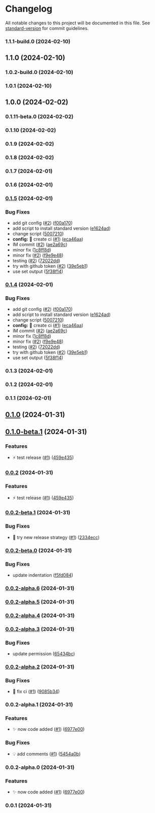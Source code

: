 # Changelog

All notable changes to this project will be documented in this file. See [standard-version](https://github.com/conventional-changelog/standard-version) for commit guidelines.

### 1.1.1-build.0 (2024-02-10)

## 1.1.0 (2024-02-10)

### 1.0.2-build.0 (2024-02-10)

### 1.0.1 (2024-02-10)

## 1.0.0 (2024-02-02)

### 0.1.11-beta.0 (2024-02-02)

### 0.1.10 (2024-02-02)

### 0.1.9 (2024-02-02)

### 0.1.8 (2024-02-02)

### 0.1.7 (2024-02-01)

### 0.1.6 (2024-02-01)

### [0.1.5](https://github.com/anantakumarghosh/semantic-versioning-try/compare/v0.1.0...v0.1.5) (2024-02-01)


### Bug Fixes

* add git config ([#2](https://github.com/anantakumarghosh/semantic-versioning-try/issues/2)) ([f00a170](https://github.com/anantakumarghosh/semantic-versioning-try/commit/f00a17001a2f5c33ea2fe1e50306744cbb56a65f))
* add script to install standard version ([e1624ad](https://github.com/anantakumarghosh/semantic-versioning-try/commit/e1624ad847542ce859464cc790cc7d2e7e48a8d2))
* change script ([5007210](https://github.com/anantakumarghosh/semantic-versioning-try/commit/50072107a42533ba5c15f2e35e53fd7fd6f6f685))
* **config:** :green_heart: create ci ([#1](https://github.com/anantakumarghosh/semantic-versioning-try/issues/1)) ([eca46aa](https://github.com/anantakumarghosh/semantic-versioning-try/commit/eca46aa759a089088bf677c7260993568183bb6b))
* IM commit ([#2](https://github.com/anantakumarghosh/semantic-versioning-try/issues/2)) ([ae2a69c](https://github.com/anantakumarghosh/semantic-versioning-try/commit/ae2a69cec4cd59f9dfb42c9a8526791d037976e3))
* minor fix ([1c8ff8d](https://github.com/anantakumarghosh/semantic-versioning-try/commit/1c8ff8d6ae1ab51d09c7bcb2f60664911ad11939))
* minor fix ([#2](https://github.com/anantakumarghosh/semantic-versioning-try/issues/2)) ([f9e9e48](https://github.com/anantakumarghosh/semantic-versioning-try/commit/f9e9e4806d30faf5b57e23ee973d72171af649e0))
* testing ([#2](https://github.com/anantakumarghosh/semantic-versioning-try/issues/2)) ([72022dd](https://github.com/anantakumarghosh/semantic-versioning-try/commit/72022dd74890caa27c0597a6651e078fcf6c90b3))
* try with github token ([#2](https://github.com/anantakumarghosh/semantic-versioning-try/issues/2)) ([39e5eb1](https://github.com/anantakumarghosh/semantic-versioning-try/commit/39e5eb1eb2715b04014e5e46b58916cdcb4b37cc))
* use set output ([5f38f14](https://github.com/anantakumarghosh/semantic-versioning-try/commit/5f38f14d510f8c56bcd12fa373740b3432bc330d))

### [0.1.4](https://github.com/anantakumarghosh/semantic-versioning-try/compare/v0.1.0...v0.1.4) (2024-02-01)


### Bug Fixes

* add git config ([#2](https://github.com/anantakumarghosh/semantic-versioning-try/issues/2)) ([f00a170](https://github.com/anantakumarghosh/semantic-versioning-try/commit/f00a17001a2f5c33ea2fe1e50306744cbb56a65f))
* add script to install standard version ([e1624ad](https://github.com/anantakumarghosh/semantic-versioning-try/commit/e1624ad847542ce859464cc790cc7d2e7e48a8d2))
* change script ([5007210](https://github.com/anantakumarghosh/semantic-versioning-try/commit/50072107a42533ba5c15f2e35e53fd7fd6f6f685))
* **config:** :green_heart: create ci ([#1](https://github.com/anantakumarghosh/semantic-versioning-try/issues/1)) ([eca46aa](https://github.com/anantakumarghosh/semantic-versioning-try/commit/eca46aa759a089088bf677c7260993568183bb6b))
* IM commit ([#2](https://github.com/anantakumarghosh/semantic-versioning-try/issues/2)) ([ae2a69c](https://github.com/anantakumarghosh/semantic-versioning-try/commit/ae2a69cec4cd59f9dfb42c9a8526791d037976e3))
* minor fix ([1c8ff8d](https://github.com/anantakumarghosh/semantic-versioning-try/commit/1c8ff8d6ae1ab51d09c7bcb2f60664911ad11939))
* minor fix ([#2](https://github.com/anantakumarghosh/semantic-versioning-try/issues/2)) ([f9e9e48](https://github.com/anantakumarghosh/semantic-versioning-try/commit/f9e9e4806d30faf5b57e23ee973d72171af649e0))
* testing ([#2](https://github.com/anantakumarghosh/semantic-versioning-try/issues/2)) ([72022dd](https://github.com/anantakumarghosh/semantic-versioning-try/commit/72022dd74890caa27c0597a6651e078fcf6c90b3))
* try with github token ([#2](https://github.com/anantakumarghosh/semantic-versioning-try/issues/2)) ([39e5eb1](https://github.com/anantakumarghosh/semantic-versioning-try/commit/39e5eb1eb2715b04014e5e46b58916cdcb4b37cc))
* use set output ([5f38f14](https://github.com/anantakumarghosh/semantic-versioning-try/commit/5f38f14d510f8c56bcd12fa373740b3432bc330d))

### 0.1.3 (2024-02-01)

### 0.1.2 (2024-02-01)

### 0.1.1 (2024-02-01)

## [0.1.0](https://github.com/anantakumarghosh/semantic-versioning-try/compare/v0.0.2...v0.1.0) (2024-01-31)

## [0.1.0-beta.1](https://github.com/anantakumarghosh/semantic-versioning-try/compare/v0.0.2-beta.1...v0.1.0-beta.1) (2024-01-31)


### Features

* :zap: test release ([#1](https://github.com/anantakumarghosh/semantic-versioning-try/issues/1)) ([459e435](https://github.com/anantakumarghosh/semantic-versioning-try/commit/459e435c46fd8c094213d148307a76f2d31721a0))

### [0.0.2](https://github.com/anantakumarghosh/semantic-versioning-try/compare/v0.0.2-beta.1...v0.0.2) (2024-01-31)


### Features

* :zap: test release ([#1](https://github.com/anantakumarghosh/semantic-versioning-try/issues/1)) ([459e435](https://github.com/anantakumarghosh/semantic-versioning-try/commit/459e435c46fd8c094213d148307a76f2d31721a0))

### [0.0.2-beta.1](https://github.com/anantakumarghosh/semantic-versioning-try/compare/v0.0.2-beta.0...v0.0.2-beta.1) (2024-01-31)


### Bug Fixes

* :bug: try new release strategy ([#1](https://github.com/anantakumarghosh/semantic-versioning-try/issues/1)) ([2334ecc](https://github.com/anantakumarghosh/semantic-versioning-try/commit/2334ecc3f382752266cc5952ccbdb85813b0dd1c))

### [0.0.2-beta.0](https://github.com/anantakumarghosh/semantic-versioning-try/compare/v0.0.2-alpha.6...v0.0.2-beta.0) (2024-01-31)


### Bug Fixes

* update indentation ([f5fd084](https://github.com/anantakumarghosh/semantic-versioning-try/commit/f5fd084639e33227f9c44022256778037c547086))

### [0.0.2-alpha.6](https://github.com/anantakumarghosh/semantic-versioning-try/compare/v0.0.2-alpha.5...v0.0.2-alpha.6) (2024-01-31)

### [0.0.2-alpha.5](https://github.com/anantakumarghosh/semantic-versioning-try/compare/v0.0.2-alpha.4...v0.0.2-alpha.5) (2024-01-31)

### [0.0.2-alpha.4](https://github.com/anantakumarghosh/semantic-versioning-try/compare/v0.0.2-alpha.3...v0.0.2-alpha.4) (2024-01-31)

### [0.0.2-alpha.3](https://github.com/anantakumarghosh/semantic-versioning-try/compare/v0.0.2-alpha.2...v0.0.2-alpha.3) (2024-01-31)


### Bug Fixes

* update permission ([65434bc](https://github.com/anantakumarghosh/semantic-versioning-try/commit/65434bce61f18336f3180eb387a232aed3cdae42))

### [0.0.2-alpha.2](https://github.com/anantakumarghosh/semantic-versioning-try/compare/v0.0.2-alpha.1...v0.0.2-alpha.2) (2024-01-31)


### Bug Fixes

* :wrench: fix ci ([#1](https://github.com/anantakumarghosh/semantic-versioning-try/issues/1)) ([9085b34](https://github.com/anantakumarghosh/semantic-versioning-try/commit/9085b3453ae235e884778059bf462e4c90bb5169))

### 0.0.2-alpha.1 (2024-01-31)


### Features

* :sparkles: now code added ([#1](https://github.com/anantakumarghosh/semantic-versioning-try/issues/1)) ([6977e00](https://github.com/anantakumarghosh/semantic-versioning-try/commit/6977e004dbc33438006f58a50a7cfa5987991c2e))


### Bug Fixes

* :bulb: add comments ([#1](https://github.com/anantakumarghosh/semantic-versioning-try/issues/1)) ([5454a0b](https://github.com/anantakumarghosh/semantic-versioning-try/commit/5454a0b76ed02fda7481a3d367a234b790e547f7))

### 0.0.2-alpha.0 (2024-01-31)


### Features

* :sparkles: now code added ([#1](https://github.com/anantakumarghosh/semantic-versioning-try/issues/1)) ([6977e00](https://github.com/anantakumarghosh/semantic-versioning-try/commit/6977e004dbc33438006f58a50a7cfa5987991c2e))

### 0.0.1 (2024-01-31)
